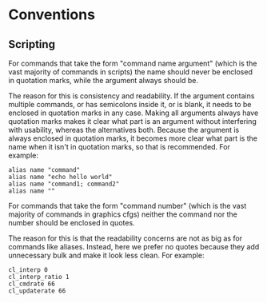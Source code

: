 # Conventions

## Scripting

For commands that take the form "command name argument" (which is the vast majority of commands in scripts) the name should never be enclosed in quotation marks, while the argument always should be.

The reason for this is consistency and readability. If the argument contains multiple commands, or has semicolons inside it, or is blank, it needs to be enclosed in quotation marks in any case. Making all arguments always have quotation marks makes it clear what part is an argument without interfering with usability, whereas the alternatives both. Because the argument is always enclosed in quotation marks, it becomes more clear what part is the name when it isn't in quotation marks, so that is recommended. For example:

```
alias name "command"
alias name "echo hello world"
alias name "command1; command2"
alias name ""
```

For commands that take the form "command number" (which is the vast majority of commands in graphics cfgs) neither the command nor the number should be enclosed in quotes.

The reason for this is that the readability concerns are not as big as for commands like aliases. Instead, here we prefer no quotes because they add unnecessary bulk and make it look less clean. For example:

```
cl_interp 0
cl_interp_ratio 1
cl_cmdrate 66
cl_updaterate 66
```